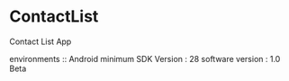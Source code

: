 # ContactList
Contact List App

 environments :: Android
 minimum SDK Version : 28
 software version : 1.0 Beta
 
 
